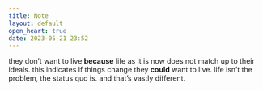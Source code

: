 ```yaml
---
title: Note
layout: default
open_heart: true
date: 2023-05-21 23:52
---
```


they don’t want to live **because** life as it is now does not match up to their ideals. this indicates if things change they **could** want to live. life isn’t the problem, the status quo is. and that’s vastly different.
